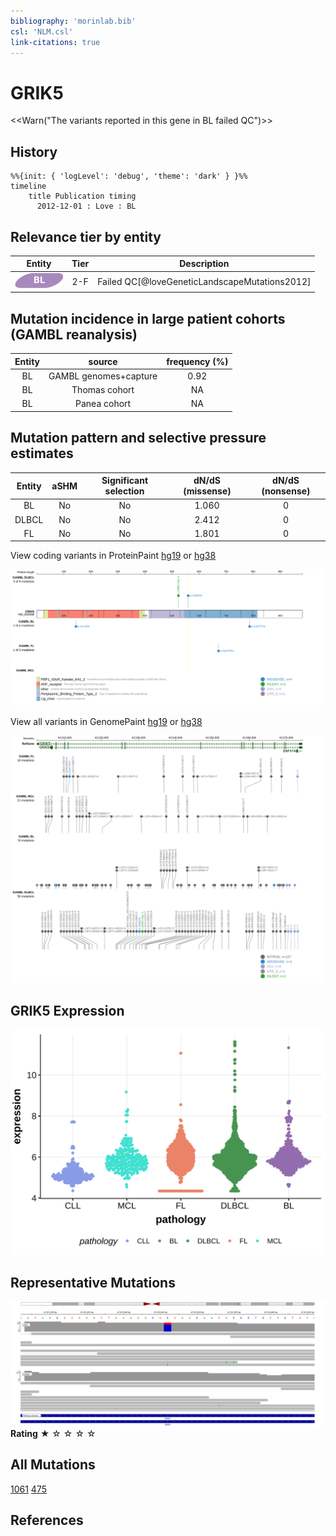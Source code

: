 ```yaml
---
bibliography: 'morinlab.bib'
csl: 'NLM.csl'
link-citations: true
---
```

# GRIK5

<<Warn("The variants reported in this gene in BL failed QC")>>

## History
```mermaid
%%{init: { 'logLevel': 'debug', 'theme': 'dark' } }%%
timeline
    title Publication timing
      2012-12-01 : Love : BL
```

## Relevance tier by entity

|Entity|Tier|Description                           |
|:------:|:----:|--------------------------------------|
|![BL](images/icons/BL_tier2.png)    |2-F   |Failed QC[@loveGeneticLandscapeMutations2012]|

## Mutation incidence in large patient cohorts (GAMBL reanalysis)

|Entity|source               |frequency (%)|
|:------:|:---------------------:|:-------------:|
|BL    |GAMBL genomes+capture|0.92         |
|BL    |Thomas cohort        |  NA         |
|BL    |Panea cohort         |  NA         |

## Mutation pattern and selective pressure estimates

|Entity|aSHM|Significant selection|dN/dS (missense)|dN/dS (nonsense)|
|:------:|:----:|:---------------------:|:----------------:|:----------------:|
|BL    |No  |No                   |1.060           |0               |
|DLBCL |No  |No                   |2.412           |0               |
|FL    |No  |No                   |1.801           |0               |




View coding variants in ProteinPaint [hg19](https://morinlab.github.io/LLMPP/GAMBL/GRIK5_protein.html)  or [hg38](https://morinlab.github.io/LLMPP/GAMBL/GRIK5_protein_hg38.html)

![](images/proteinpaint/GRIK5_NM_002088.svg)

View all variants in GenomePaint [hg19](https://morinlab.github.io/LLMPP/GAMBL/GRIK5.html)  or [hg38](https://morinlab.github.io/LLMPP/GAMBL/GRIK5_hg38.html)

![](images/proteinpaint/GRIK5.svg)

## GRIK5 Expression
![](images/gene_expression/GRIK5_by_pathology.svg)
<!-- ORIGIN: loveGeneticLandscapeMutations2012 -->
<!-- BL: loveGeneticLandscapeMutations2012 -->

## Representative Mutations

![](primary/Love_GRIK5.svg)
**Rating**
&starf; &star; &star; &star; &star;

## All Mutations

[1061](https://www.bcgsc.ca/downloads/morinlab/GAMBL/Love/1061_reports.html)
[475](https://www.bcgsc.ca/downloads/morinlab/GAMBL/Love/475_reports.html)

## References
